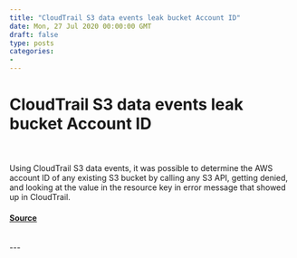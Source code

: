 ```yaml
---
title: "CloudTrail S3 data events leak bucket Account ID"
date: Mon, 27 Jul 2020 00:00:00 GMT
draft: false
type: posts
categories: 
- 
---
```

# CloudTrail S3 data events leak bucket Account ID

<br/>

<br/>
Using CloudTrail S3 data events, it was possible to determine the AWS account ID of any existing S3 bucket by calling any S3 API, getting denied, and looking at the value in the resource key in error message that showed up in CloudTrail.

#### [Source](https://www.cloudvulndb.org/aws-s3-recon-account-id-of-bucket)

<br/>
---
